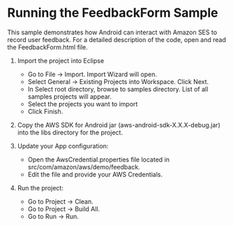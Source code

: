 Running the FeedbackForm Sample
============================================
This sample demonstrates how Android can interact with Amazon SES to record user feedback.  For a detailed description of the code, open and read the FeedbackForm.html file.

1. Import the project into Eclipse 
   * Go to File -> Import.  Import Wizard will open.
   * Select General -> Existing Projects into Workspace.  Click Next.
   * In Select root directory, browse to samples directory.  List of all samples projects will appear.
   * Select the projects you want to import
   * Click Finish.

2. Copy the AWS SDK for Android jar (aws-android-sdk-X.X.X-debug.jar) into the libs directory for the project. 

2. Update your App configuration:
   * Open the AwsCredential.properties file located in src/com/amazon/aws/demo/feedback.
   * Edit the file and provide your AWS Credentials.

3. Run the project:
   * Go to Project ->  Clean.
   * Go to Project ->  Build All.
   * Go to Run -> Run.



